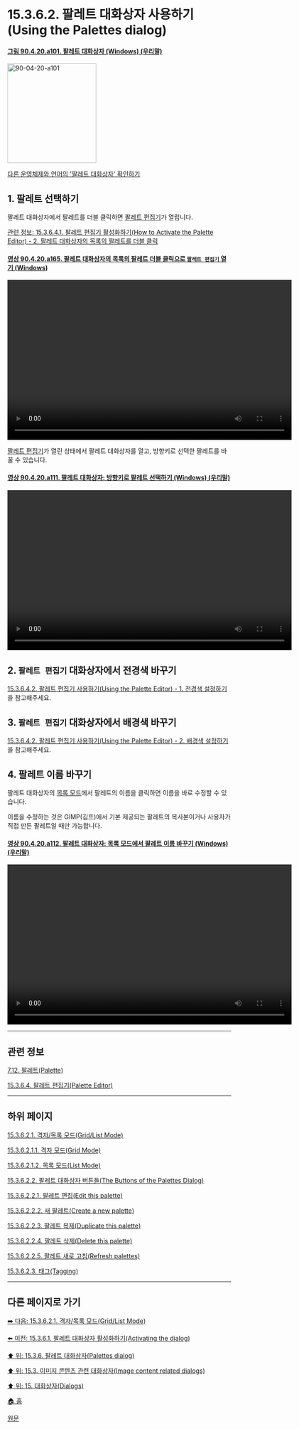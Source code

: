 # 15.3.6.2. 팔레트 대화상자 사용하기(Using the Palettes dialog)

<a id="90-04-20-a101"></a>

#### [그림 90.4.20.a101. 팔레트 대화상자 (Windows) (우리말)](./90-04-0020-palette.md#90-04-20-a101)
<img width="200" height="224" alt="90-04-20-a101" src="https://github.com/user-attachments/assets/b6470780-fee7-465d-93f9-1313a02b18df" />

[다른 운영체제와 언어의 '팔레트 대화상자' 확인하기](./90-04-0020-palette.md#90-04-20-a102)

<a id="15-03-06-02-s1"></a>

## 1. 팔레트 선택하기

팔레트 대화상자에서 팔레트를 더블 클릭하면 [팔레트 편집기](./15-03-06-04-00-palette_editor.md)가 열립니다.

[관련 정보: 15.3.6.4.1. 팔레트 편집기 활성화하기(How to Activate the Palette Editor) - 2. 팔레트 대화상자의 목록의 팔레트를 더블 클릭](./15-03-06-04-01-how_to_activate_the_palette_editor.md#15-03-06-03-01-s2)

<a id="90-04-20-a165"></a>

#### [영상 90.4.20.a165. 팔레트 대화상자의 목록의 팔레트 더블 클릭으로 `팔레트 편집기` 열기 (Windows)](./90-04-0020-palette.md#90-04-20-a165)
<video controls="controls" width="640" height="360" src="https://github.com/user-attachments/assets/0c8f76d5-26c1-499d-9371-c1f905bd37da"></video>

[팔레트 편집기](./15-03-06-04-00-palette_editor.md)가 열린 상태에서 팔레트 대화상자를 열고, 방향키로 선택한 팔레트를 바꿀 수 있습니다.

<a id="90-04-20-a111"></a>

#### [영상 90.4.20.a111. 팔레트 대화상자: 방향키로 팔레트 선택하기 (Windows) (우리말)](./90-04-0020-palette.md#90-04-20-a111)
<video controls="controls" width="640" height="360" src="https://github.com/user-attachments/assets/cbdb983e-0479-4df3-ba00-b18e3d20ff4f"></video>

<a id="15-03-06-02-s2"></a>

## 2. `팔레트 편집기` 대화상자에서 전경색 바꾸기

[15.3.6.4.2. 팔레트 편집기 사용하기(Using the Palette Editor) - 1. 전경색 설정하기](./15-03-06-04-02-00-using_the_palette_editor.md#15-03-06-04-02-s4-01)을 참고해주세요.

<a id="15-03-06-02-s3"></a>

## 3. `팔레트 편집기` 대화상자에서 배경색 바꾸기

[15.3.6.4.2. 팔레트 편집기 사용하기(Using the Palette Editor) - 2. 배경색 설정하기](./15-03-06-04-02-00-using_the_palette_editor.md#15-03-06-04-02-s4-02)을 참고해주세요.

<a id="15-03-06-02-s4"></a>

## 4. 팔레트 이름 바꾸기
팔레트 대화상자의 [목록 모드](./15-03-06-02-01-02-list_mode.md)에서 팔레트의 이름을 클릭하면 이름을 바로 수정할 수 있습니다.

이름을 수정하는 것은 GIMP(김프)에서 기본 제공되는 팔레트의 복사본이거나 사용자가 직접 만든 팔레트일 때만 가능합니다.

<a id="90-04-20-a112"></a>

#### [영상 90.4.20.a112. 팔레트 대화상자: 목록 모드에서 팔레트 이름 바꾸기  (Windows) (우리말)](./90-04-0020-palette.md#90-04-20-a112)
<video controls="controls" width="640" height="360" src="https://github.com/user-attachments/assets/919c2160-f6f4-4845-800a-461076d02c8f"></video>

***

## 관련 정보

[7.12. 팔레트(Palette)](./07-12-00-palettes.md)

[15.3.6.4. 팔레트 편집기(Palette Editor)](./15-03-06-04-00-palette_editor.md)

***

## 하위 페이지

[15.3.6.2.1. 격자/목록 모드(Grid/List Mode)](./15-03-06-02-01-00-grid_n_list_mode.md)

[15.3.6.2.1.1. 격자 모드(Grid Mode)](./15-03-06-02-01-01-grid_mode.md)

[15.3.6.2.1.2. 목록 모드(List Mode)](./15-03-06-02-01-02-list_mode.md)

[15.3.6.2.2. 팔레트 대화상자 버튼들(The Buttons of the Palettes Dialog)](./15-03-06-02-02-00-the_buttons_of_the_palettes_dialog.md)

[15.3.6.2.2.1. 팔레트 편집(Edit this palette)](./15-03-06-02-02-01-edit_this_palette.md)

[15.3.6.2.2.2. 새 팔레트(Create a new palette)](./15-03-06-02-02-02-create_a_new_palette.md)

[15.3.6.2.2.3. 팔레트 복제(Duplicate this palette)](./15-03-06-02-02-03-dupliate_this_palette.md)

[15.3.6.2.2.4. 팔레트 삭제(Delete this palette)](./15-03-06-02-02-04-delete_this_palette.md)

[15.3.6.2.2.5. 팔레트 새로 고침(Refresh palettes)](./15-03-06-02-02-05-refresh_palettes.md)

[15.3.6.2.3. 태그(Tagging)](./15-03-06-02-03-tagging.md)

***

## 다른 페이지로 가기

[➡️ 다음: 15.3.6.2.1. 격자/목록 모드(Grid/List Mode)](./15-03-06-02-01-00-grid_n_list_mode.md)

[⬅️ 이전: 15.3.6.1. 팔레트 대화상자 활성화하기(Activating the dialog)](./15-03-06-01-activating_the_dialog.md)

[⬆️ 위: 15.3.6. 팔레트 대화상자(Palettes dialog)](./15-03-06-00-palettes_dialog.md)

[⬆️ 위: 15.3. 이미지 콘텐츠 관련 대화상자(Image content related dialogs)](./15-03-00-image-content-related-dialogs.md)

[⬆️ 위: 15. 대화상자(Dialogs)](./15-00-dialogs.md)

[🏠 홈](./00-home.md)

[원문](https://docs.gimp.org/2.10/ko/gimp-palette-dialog.html#gimp-palette-dialog-using)